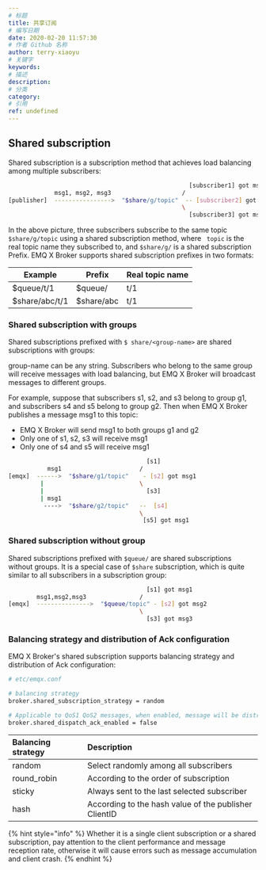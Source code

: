```yaml
---
# 标题
title: 共享订阅
# 编写日期
date: 2020-02-20 11:57:30
# 作者 Github 名称
author: terry-xiaoyu
# 关键字
keywords:
# 描述
description:
# 分类
category: 
# 引用
ref: undefined
---
```


## Shared subscription

Shared subscription is a subscription method that achieves load balancing among multiple subscribers:

```bash
                                                   [subscriber1] got msg1
             msg1, msg2, msg3                    /
[publisher]  ---------------->  "$share/g/topic"  -- [subscriber2] got msg2
                                                 \
                                                   [subscriber3] got msg3
```

In the above picture, three subscribers subscribe to the same topic `$share/g/topic` using a shared subscription method, where ` topic` is the real topic name they subscribed to, and `$share/g/`  is a shared subscription Prefix. EMQ X Broker supports shared subscription prefixes in two formats:

| Example         | Prefix      | Real topic name |
| --------------- | ----------- | --------------- |
| $queue/t/1      | $queue/     | t/1             |
| $share/abc/t/1 | $share/abc | t/1             |


### Shared subscription with groups

Shared subscriptions prefixed with `$ share/<group-name>` are shared subscriptions with groups:

group-name can be any string. Subscribers who belong to the same group will receive messages with load balancing, but EMQ X Broker will broadcast messages to different groups.

For example, suppose that subscribers s1, s2, and s3 belong to group g1, and subscribers s4 and s5 belong to group g2. Then when EMQ X Broker publishes a message msg1 to this topic:

- EMQ X Broker will send msg1 to both groups g1 and g2
- Only one of s1, s2, s3 will receive msg1
- Only one of s4 and s5 will receive msg1

```bash
                                       [s1]
           msg1                      /
[emqx]  ------>  "$share/g1/topic"    - [s2] got msg1
         |                           \
         |                             [s3]
         | msg1
          ---->  "$share/g2/topic"   --  [s4]
                                     \
                                      [s5] got msg1
```

### Shared subscription without group

Shared subscriptions prefixed with `$queue/` are shared subscriptions without groups. It is a special case of `$share` subscription, which is quite similar to all subscribers in a subscription group:

```bash
                                       [s1] got msg1
        msg1,msg2,msg3               /
[emqx]  --------------->  "$queue/topic" - [s2] got msg2
                                     \
                                       [s3] got msg3
```

### Balancing strategy and distribution of Ack configuration

EMQ X Broker's shared subscription supports balancing strategy and distribution of Ack configuration:

```bash
# etc/emqx.conf

# balancing strategy
broker.shared_subscription_strategy = random

# Applicable to QoS1 QoS2 messages, when enabled, message will be distributed to another group when one group is offline
broker.shared_dispatch_ack_enabled = false
```
<!-- TODO 待确认 -->

| Balancing strategy |             Description             |
| :---------- | :--------------------------- |
| random      | Select randomly among all subscribers |
| round_robin | According to the order of subscription |
| sticky      | Always sent to the last selected subscriber |
| hash        | According to the hash value of the publisher ClientID |

{% hint style="info" %}
Whether it is a single client subscription or a shared subscription, pay attention to the client performance and message reception rate, otherwise it will cause errors such as message accumulation and client crash.
{% endhint %}